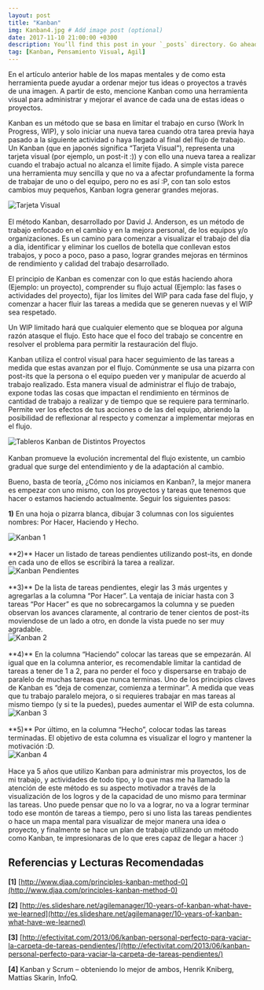 ```yaml
---
layout: post
title: "Kanban"
img: Kanban4.jpg # Add image post (optional)
date: 2017-11-10 21:00:00 +0300
description: You’ll find this post in your `_posts` directory. Go ahead and edit it and re-build the site to see your changes. # Add post description (optional)
tag: [Kanban, Pensamiento Visual, Agil]
---
```

En el artículo anterior hable de los mapas mentales y de como esta herramienta puede ayudar a ordenar mejor tus ideas o proyectos a través de una imagen. A partir de esto, mencione Kanban como una herramienta visual para administrar y mejorar el avance de cada una de estas ideas o proyectos.

Kanban es un método que se basa en limitar el trabajo en curso (Work In Progress, WIP), y solo iniciar una nueva tarea cuando otra tarea previa haya pasado a la siguiente actividad o haya llegado al final del flujo de trabajo. Un Kanban (que en japonés significa “Tarjeta Visual”), representa una tarjeta visual (por ejemplo, un post-it :)) y con ello una nueva tarea a realizar cuando el trabajo actual no alcanza el limite fijado. A simple vista parece una herramienta muy sencilla y que no va a afectar profundamente la forma de trabajar de uno o del equipo, pero no es así :P, con tan solo estos cambios muy pequeños, Kanban logra generar grandes mejoras.

<div class="img_post_container">
<img class="img_post" src="https://imgur.com/Jd2v6S7.jpg" alt="Tarjeta Visual">
</div>
<br/>
El método Kanban, desarrollado por David J. Anderson, es un método de trabajo enfocado en el cambio y en la mejora personal, de los equipos y/o organizaciones. Es un camino para comenzar a visualizar el trabajo del día a día, identificar y eliminar los cuellos de botella que conllevan estos trabajos, y poco a poco, paso a paso, lograr grandes mejoras en términos de rendimiento y calidad del trabajo desarrollado.

El principio de Kanban es comenzar con lo que estás haciendo ahora (Ejemplo: un proyecto), comprender su flujo actual (Ejemplo: las fases o actividades del proyecto), fijar los límites del WIP para cada fase del flujo, y comenzar a hacer fluir las tareas a medida que se generen nuevas y el WIP sea respetado.

Un WIP limitado hará que cualquier elemento que se bloquea por alguna razón atasque el flujo. Esto hace que el foco del trabajo se concentre en resolver el problema para permitir la restauración del flujo.

Kanban utiliza el control visual para hacer seguimiento de las tareas a medida que estas avanzan por el flujo. Comúnmente se usa una pizarra con post-its que la persona o el equipo pueden ver y manipular de acuerdo al trabajo realizado. Esta manera visual de administrar el flujo de trabajo, expone todas las cosas que impactan el rendimiento en términos de cantidad de trabajo a realizar y de tiempo que se requiere para terminarlo. Permite ver los efectos de tus acciones o de las del equipo, abriendo la posibilidad de reflexionar al respecto y comenzar a implementar mejoras en el flujo.

<div class="img_post_container">
<img class="img_post" src="https://imgur.com/ZGTQKsN.png" alt="Tableros Kanban de Distintos Proyectos">
</div>
<br/>
Kanban promueve la evolución incremental del flujo existente, un cambio gradual que surge del entendimiento y de la adaptación al cambio.

Bueno, basta de teoría, ¿Cómo nos iniciamos en Kanban?, la mejor manera es empezar con uno mismo, con los proyectos y tareas que tenemos que hacer o estamos haciendo actualmente. Seguir los siguientes pasos:

**1)** En una hoja o pizarra blanca, dibujar 3 columnas con los siguientes nombres: Por Hacer, Haciendo y Hecho.

<div class="img_post_container">
<img class="img_post" src="https://imgur.com/sQn8UGs.jpg" alt="Kanban 1">
</div>
<br/>
**2)** Hacer un listado de tareas pendientes utilizando post-its, en donde en cada uno de ellos se escribirá la tarea a realizar.

<div class="img_post_container">
<img class="img_post" src="https://imgur.com/qg4j7wd.jpg" alt="Kanban Pendientes">
</div>
<br/>
**3)** De la lista de tareas pendientes, elegir las 3 más urgentes y agregarlas a la columna “Por Hacer”. La ventaja de iniciar hasta con 3 tareas “Por Hacer” es que no sobrecargamos la columna y se pueden observan los avances claramente, al contrario de tener cientos de post-its moviendose de un lado a otro, en donde la vista puede no ser muy agradable.

<div class="img_post_container">
<img class="img_post" src="https://imgur.com/HYwycZY.jpg" alt="Kanban 2">
</div>
<br/>
**4)** En la columna “Haciendo” colocar las tareas que se empezarán. Al igual que en la columna anterior, es recomendable limitar la cantidad de tareas a tener de 1 a 2, para no perder el foco y dispersarse en trabajo de paralelo de muchas tareas que nunca terminas. Uno de los principios claves de Kanban es “deja de comenzar, comienza a terminar”. A medida que veas que tu trabajo paralelo mejora, o si requieres trabajar en mas tareas al mismo tiempo (y si te la puedes), puedes aumentar el WIP de esta columna.

<div class="img_post_container">
<img class="img_post" src="https://imgur.com/qA15rHC.jpg" alt="Kanban 3">
</div>
<br/>
**5)** Por último, en la columna “Hecho”, colocar todas las tareas terminadas. El objetivo de esta columna es visualizar el logro y mantener la motivación :D.

<div class="img_post_container">
<img class="img_post" src="https://imgur.com/08BJlFs.jpg" alt="Kanban 4">
</div>
<br/>
Hace ya 5 años que utilizo Kanban para administrar mis proyectos, los de mi trabajo, y actividades de todo tipo, y lo que mas me ha llamado la atención de este método es su aspecto motivador a través de la visualización de los logros y de la capacidad de uno mismo para terminar las tareas. Uno puede pensar que no lo va a lograr, no va a lograr terminar todo ese montón de tareas a tiempo, pero si uno lista las tareas pendientes o hace un mapa mental para visualizar de mejor manera una idea o proyecto, y finalmente se hace un plan de trabajo utilizando un método como Kanban, te impresionaras de lo que eres capaz de llegar a hacer :)

## Referencias y Lecturas Recomendadas

**[1]** [http://www.djaa.com/principles-kanban-method-0](http://www.djaa.com/principles-kanban-method-0)

**[2]** [http://es.slideshare.net/agilemanager/10-years-of-kanban-what-have-we-learned](http://es.slideshare.net/agilemanager/10-years-of-kanban-what-have-we-learned)

**[3]** [http://efectivitat.com/2013/06/kanban-personal-perfecto-para-vaciar-la-carpeta-de-tareas-pendientes/](http://efectivitat.com/2013/06/kanban-personal-perfecto-para-vaciar-la-carpeta-de-tareas-pendientes/)

**[4]** Kanban y Scrum – obteniendo lo mejor de ambos, Henrik Kniberg, Mattias Skarin, InfoQ.
